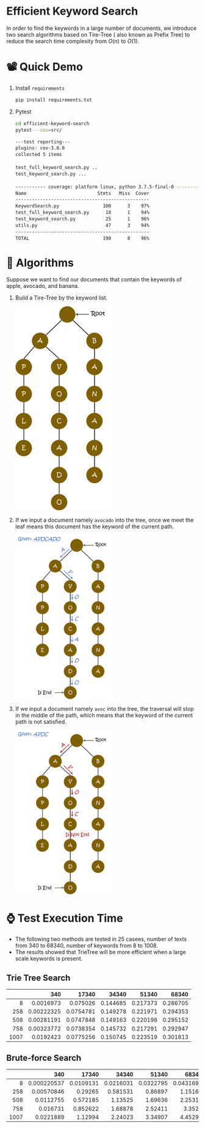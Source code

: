# Efficient Keyword Search

In order to find the keywords in a large number of documents, we introduce two search algorithms based on Tire-Tree ( also known as Prefix Tree) to reduce the search time complexity from $O(n)$ to $O(1)$.

# 📽️ Quick Demo

1. Install `requirements`
    
    ```bash
    pip install requirements.txt
    ```
    
2. Pytest
    
    ```bash
    cd efficient-keyword-search
    pytest --cov=src/
    ```
    
    ```bash
    ---test reporting---
    plugins: cov-3.0.0
    collected 5 items                                                                                                                                 
    
    test_full_keyword_search.py ..                                                                                                              [ 40%]
    test_keyword_search.py ...                                                                                                                  [100%]
    
    ----------- coverage: platform linux, python 3.7.5-final-0 -----------
    Name                          Stmts   Miss  Cover
    -------------------------------------------------
    KeywordSearch.py                100      3    97%
    test_full_keyword_search.py      18      1    94%
    test_keyword_search.py           25      1    96%
    utils.py                         47      3    94%
    -------------------------------------------------
    TOTAL                           190      8    96%
    ```
    

# 📐 Algorithms

Suppose we want to find our documents that contain the keywords of apple, avocado, and banana.

1.  Build a Tire-Tree by the keyword list.
    
    
    <img src="https://github.com/luli0034/efficient-keyword-search/blob/main/img/TrieTree.png" width="250" />
    
    
    
2. If we input a document namely `avocado` into the tree, once we meet the leaf means this document has the keyword of the current path.
    
    <img src="https://github.com/luli0034/efficient-keyword-search/blob/main/img/TrieTree_found.png" width="250" />
    
3. If we input a document namely `avoc` into the tree, the traversal will stop in the middle of the path, which means that the keyword of the current path is not satisfied.
    
    <img src="https://github.com/luli0034/efficient-keyword-search/blob/main/img/TrieTree_notfound.png" width="250" />
    

# ⌚ Test Execution Time

- The following two methods are tested in 25 casees, number of texts from 340 to 68340, number of keywords from 8 to 1008.
- The results showed that TrieTree will be more efficient when a large scale keywords is present.

## Trie Tree Search
|      |        340 |     17340 |    34340 |    51340 |    68340 |
|-----:|-----------:|----------:|---------:|---------:|---------:|
|    8 | 0.0016973  | 0.075026  | 0.144685 | 0.217373 | 0.286705 |
|  258 | 0.00222325 | 0.0754781 | 0.149278 | 0.221971 | 0.294353 |
|  508 | 0.00281191 | 0.0747848 | 0.149163 | 0.220198 | 0.295152 |
|  758 | 0.00323772 | 0.0738354 | 0.145732 | 0.217291 | 0.292947 |
| 1007 | 0.0192423  | 0.0775256 | 0.150745 | 0.223519 | 0.301813 |
## Brute-force Search

|      |         340 |     17340 |     34340 |     51340 |     68340 |
|-----:|------------:|----------:|----------:|----------:|----------:|
|    8 | 0.000220537 | 0.0109131 | 0.0216031 | 0.0322795 | 0.0431697 |
|  258 | 0.00570846  | 0.29265   | 0.581531  | 0.86897   | 1.15168   |
|  508 | 0.0112755   | 0.572185  | 1.13525   | 1.69636   | 2.25317   |
|  758 | 0.016731    | 0.852622  | 1.68878   | 2.52411   | 3.3522    |
| 1007 | 0.0221889   | 1.12994   | 2.24023   | 3.34907   | 4.45298   |
